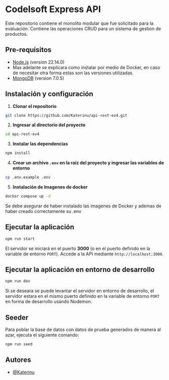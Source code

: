 # Codelsoft Express API
Este repositorio contiene el monolito modular que fue solicitado para la evaluación. Contiene las operaciones CRUD para un sistema de gestion de productos.

## Pre-requisitos
- [Node.js](https://nodejs.org/es/) (version 22.14.0)
- Mas adelante se explicara como instalar por medio de Docker, en caso de necesitar otra forma estas son las versiones utilizadas.
- [MongoDB](https://www.mongodb.com/try/download/community) (version 7.0.5)

## Instalación y configuración

1. **Clonar el repositorio**
```bash
git clone https://github.com/Katerinu/api-rest-ev4.git
```

2. **Ingresar al directorio del proyecto**
```bash
cd api-rest-ev4
```

3. **Instalar las dependencias**
```bash
npm install
```

4. **Crear un archivo `.env` en la raíz del proyecto y ingresar las variables de entorno**
```bash
cp .env.example .env
```

5. **Instalación de Imagenes de docker**
```bash
docker compose up -d
```
Se debe asegurar de haber instalado las imagenes de Docker y ademas de haber creado correctamente su .env

## Ejecutar la aplicación
```bash
npm run start
```
El servidor se iniciará en el puerto **3000** (o en el puerto definido en la variable de entorno `PORT`). Accede a la API mediante `http://localhost:3000`.

## Ejecutar la aplicación en entorno de desarrollo
```bash
npm run dev
```
Si se deseara se puede levantar el servidor en entorno de desarrollo, el servidor estara en el mismo puerto definido en la variable de entorno `PORT` en forma de desarrollo usando Nodemon.

## Seeder
Para poblar la base de datos con datos de prueba generados de manera al azar, ejecuta el siguiente comando:
```bash
npm run seed
```

## Autores
- [@Katerinu](https://www.github.com/Katerinu)